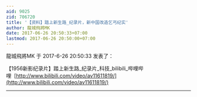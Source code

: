 ```yaml
---
aid: 9025
zid: 706720
title: '【资料】踏上新生路_纪录片，新中国改造乞丐纪实'
author: 龍城飛將MK
date: 2017-06-26 20:50:33+07:00
lastmod: 2017-06-26 20:50:00+07:00
---
```


龍城飛將MK 于 2017-6-26 20:50:33 发表了：

【1956新影纪录片】踏上新生路\_纪录片\_科技\_bilibili\_哔哩哔哩  [http://www.bilibili.com/video/av11611819/](http://www.bilibili.com/video/av11611819/)

---------

